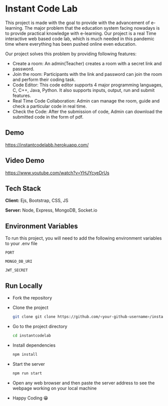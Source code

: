 ﻿# Instant Code Lab
 

This project is made with the goal to provide with the advancement of e-learning. The major problem that the education system facing nowadays is to provide practical knowledge with e-learning.
Our project is a real Time interactive web based code lab, which is much needed in this pandemic time where everything has been pushed online even education. 

Our project solves this problem by providing following features:
- Create a room: An admin(Teacher) creates a room with a secret link and password.
- Join the room: Participants with the link and password can join the room and perform their coding task.
- Code Editor: This code editor supports 4 major programming languages, C, C++, Java, Python. It also supports inputs, output, run and submit features.
- Real Time Code Collaboration: Admin can manage the room, guide and check a particular code in real time.
- Check the Code: After the submission of code, Admin can download the submitted code in the form of pdf. 



## Demo

https://instantcodelabb.herokuapp.com/

## Video Demo

https://www.youtube.com/watch?v=YHJYcyeDrUs

  
## Tech Stack

**Client:** Ejs, Bootstrap, CSS, JS

**Server:** Node, Express, MongoDB, Socket.io


## Environment Variables

To run this project, you will need to add the following environment variables to your .env file

`PORT`

`MONGO_DB_URI`

`JWT_SECRET`

  
## Run Locally
- Fork the repository

- Clone the project

    ```bash
  git clone git clone https://github.com/<your-github-username>/instantcodelab.git
    ```

- Go to the project directory

    ```bash
  cd instantcodelab
    ```

- Install dependencies

    ```bash
  npm install
    ```

- Start the server

    ```bash
  npm run start
    ```

- Open any web browser and then paste the server address to see the webpage working on your local machine

- Happy Coding 😁
